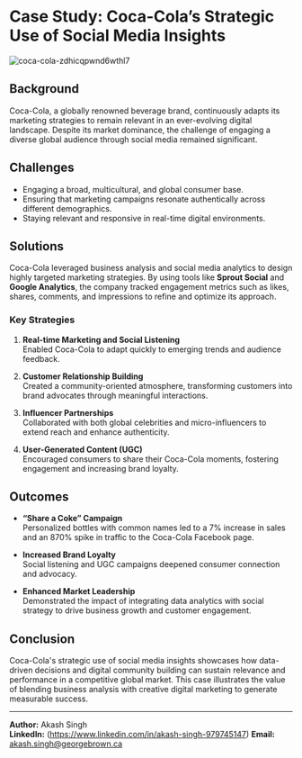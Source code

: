 # Case Study: Coca-Cola’s Strategic Use of Social Media Insights

![coca-cola-zdhicqpwnd6wthl7](https://github.com/user-attachments/assets/5d2aad64-8157-41bb-a750-5eb3f80b5f22)


## Background
Coca-Cola, a globally renowned beverage brand, continuously adapts its marketing strategies to remain relevant in an ever-evolving digital landscape. Despite its market dominance, the challenge of engaging a diverse global audience through social media remained significant.

## Challenges
- Engaging a broad, multicultural, and global consumer base.
- Ensuring that marketing campaigns resonate authentically across different demographics.
- Staying relevant and responsive in real-time digital environments.

## Solutions
Coca-Cola leveraged business analysis and social media analytics to design highly targeted marketing strategies. By using tools like **Sprout Social** and **Google Analytics**, the company tracked engagement metrics such as likes, shares, comments, and impressions to refine and optimize its approach.

### Key Strategies
1. **Real-time Marketing and Social Listening**  
   Enabled Coca-Cola to adapt quickly to emerging trends and audience feedback.

2. **Customer Relationship Building**  
   Created a community-oriented atmosphere, transforming customers into brand advocates through meaningful interactions.

3. **Influencer Partnerships**  
   Collaborated with both global celebrities and micro-influencers to extend reach and enhance authenticity.

4. **User-Generated Content (UGC)**  
   Encouraged consumers to share their Coca-Cola moments, fostering engagement and increasing brand loyalty.

## Outcomes
- **“Share a Coke” Campaign**  
  Personalized bottles with common names led to a 7% increase in sales and an 870% spike in traffic to the Coca-Cola Facebook page.

- **Increased Brand Loyalty**  
  Social listening and UGC campaigns deepened consumer connection and advocacy.

- **Enhanced Market Leadership**  
  Demonstrated the impact of integrating data analytics with social strategy to drive business growth and customer engagement.

## Conclusion
Coca-Cola's strategic use of social media insights showcases how data-driven decisions and digital community building can sustain relevance and performance in a competitive global market. This case illustrates the value of blending business analysis with creative digital marketing to generate measurable success.

---

**Author:** Akash Singh  
**LinkedIn:** (https://www.linkedin.com/in/akash-singh-979745147) 
**Email:** akash.singh@georgebrown.ca
